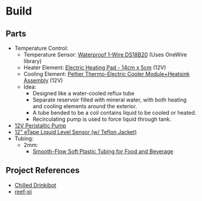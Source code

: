 # Build

## Parts
- Temperature Control:
    * Temperature Sensor: [Waterproof 1-Wire DS18B20](https://www.adafruit.com/product/381) (Uses OneWire library)
    * Heater Element: [Electric Heating Pad - 14cm x 5cm](https://www.adafruit.com/product/4308) (12V)
    * Cooling Element: [Peltier Thermo-Electric Cooler Module+Heatsink Assembly](https://www.adafruit.com/product/1335) (12V)
    * Idea:
        - Designed like a water-cooled reflux tube
        - Separate reservoir filled with mineral water, with both heating and cooling elements around the exterior.
        - A tube bended to be a coil contains liquid to be cooled or heated.
        - Recirculating pump is used to force liquid through tank.
- [12V Peristaltic Pump](https://www.adafruit.com/product/1150)
- [12" eTape Liquid Level Sensor (w/ Teflon Jacket)](https://www.adafruit.com/product/1786)
- Tubing:
    * 2mm:
      - [Smooth-Flow Soft Plastic Tubing for Food and Beverage](https://www.mcmaster.com/tubing/id~2mm/food-beverage-and-dairy-tubing/)

## Project References
- [Chilled Drinkibot](https://learn.adafruit.com/chilled-drinkibot)
- [reef-pi](https://learn.adafruit.com/search?q=reef-pi)